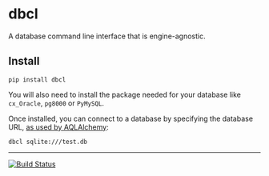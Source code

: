 # dbcl

A database command line interface that is engine-agnostic.

## Install

```
pip install dbcl
```

You will also need to install the package needed for your database like `cx_Oracle`, `pg8000` or `PyMySQL`.

Once installed, you can connect to a database by specifying the database URL, [as used by AQLAlchemy](http://docs.sqlalchemy.org/en/latest/core/engines.html):

```
dbcl sqlite:///test.db
```

---

[![Build Status](https://travis-ci.org/ksofa2/dbcl.svg?branch=master)](https://travis-ci.org/ksofa2/dbcl)
<!-- [![Maintainability](https://api.codeclimate.com/v1/badges/e4663675580964433469/maintainability)](https://codeclimate.com/github/ksofa2/dbcl/maintainability)
[![Test Coverage](https://api.codeclimate.com/v1/badges/e4663675580964433469/test_coverage)](https://codeclimate.com/github/ksofa2/dbcl/test_coverage) -->

